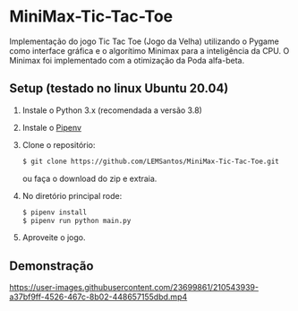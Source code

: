MiniMax-Tic-Tac-Toe
==================

Implementação do jogo Tic Tac Toe (Jogo da Velha) utilizando o Pygame como interface gráfica e o algorítimo Minimax para a inteligência da CPU. O Minimax foi implementado com a otimização da Poda alfa-beta.

Setup (testado no linux Ubuntu 20.04)
-------------------------------------

1. Instale o Python 3.x (recomendada a versão 3.8)
2. Instale o [Pipenv](https://pipenv.pypa.io/en/latest/)
3. Clone o repositório:

    ```bash
    $ git clone https://github.com/LEMSantos/MiniMax-Tic-Tac-Toe.git
    ```
    ou faça o download do zip e extraia.

4. No diretório principal rode:

    ```bash
    $ pipenv install
    $ pipenv run python main.py
    ```

5. Aproveite o jogo.

Demonstração
------------

https://user-images.githubusercontent.com/23699861/210543939-a37bf9ff-4526-467c-8b02-448657155dbd.mp4

[pygame]: http://www.pygame.org
[pipenv]: https://pipenv.readthedocs.io/en/latest/
